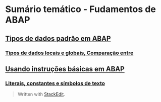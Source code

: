 # Sumário temático - Fudamentos de ABAP

## [Tipos de dados padrão em ABAP](https://github.com/emersonleite/abap_praticas/blob/master/notas03_elementos_basicos_da_linguagem_ABAP.md#tipos-de-dados-padr%C3%A3o-em-abap--standard-data-types)

### [Tipos de dados locais e globais, Comparação entre](https://github.com/emersonleite/abap_praticas/blob/master/notas03_elementos_basicos_da_linguagem_ABAP.md#usando-instru%C3%A7%C3%B5es-b%C3%A1sicas-em-abap)

## [Usando instruções básicas em ABAP](https://github.com/emersonleite/abap_praticas/blob/master/notas03_elementos_basicos_da_linguagem_ABAP.md#usando-instru%C3%A7%C3%B5es-b%C3%A1sicas-em-abap)

### [Literais, constantes e símbolos de texto](https://github.com/emersonleite/abap_praticas/blob/master/notas03_elementos_basicos_da_linguagem_ABAP.md#literais-constantes-e-s%C3%ADmbolos-de-texto)


> Written with [StackEdit](https://stackedit.io/).
<!--stackedit_data:
eyJoaXN0b3J5IjpbLTE5MzQ1MDkwMTUsMTc3NDk0NjU1NCw1NT
AwNDY0Ml19
-->